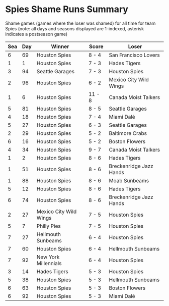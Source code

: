 # Spies Shame Runs Summary



Shame games (games where the loser was shamed) for all time for team Spies (note: all days and seasons displayed are 1-indexed, asterisk indicates a postseason game)


| Sea | Day | Winner | Score | Loser | 
| ------ |------ |------ |------ |------ |
| 6 | 69 | Houston Spies | 8 - 4 | San Francisco Lovers | 
| 1 | 1 | Houston Spies | 7 - 3 | Hades Tigers | 
| 3 | 94 | Seattle Garages | 7 - 3 | Houston Spies | 
| 2 | 96 | Houston Spies | 6 - 2 | Mexico City Wild Wings | 
| 1 | 6 | Houston Spies | 11 - 8 | Canada Moist Talkers | 
| 5 | 81 | Houston Spies | 8 - 5 | Seattle Garages | 
| 4 | 18 | Houston Spies | 7 - 4 | Miami Dalé | 
| 5 | 27 | Houston Spies | 6 - 3 | Seattle Garages | 
| 2 | 29 | Houston Spies | 5 - 2 | Baltimore Crabs | 
| 6 | 16 | Houston Spies | 5 - 2 | Boston Flowers | 
| 4 | 34 | Houston Spies | 9 - 7 | Canada Moist Talkers | 
| 1 | 2 | Houston Spies | 8 - 6 | Hades Tigers | 
| 1 | 51 | Houston Spies | 8 - 6 | Breckenridge Jazz Hands | 
| 1 | 88 | Houston Spies | 8 - 6 | Moab Sunbeams | 
| 5 | 12 | Houston Spies | 8 - 6 | Hades Tigers | 
| 6 | 74 | Houston Spies | 8 - 6 | Breckenridge Jazz Hands | 
| 2 | 27 | Mexico City Wild Wings | 7 - 5 | Houston Spies | 
| 5 | 7 | Philly Pies | 7 - 5 | Houston Spies | 
| 7 | 27 | Hellmouth Sunbeams | 6 - 4 | Houston Spies | 
| 7 | 60 | Houston Spies | 6 - 4 | Hellmouth Sunbeams | 
| 7 | 92 | New York Millennials | 6 - 4 | Houston Spies | 
| 3 | 14 | Hades Tigers | 5 - 3 | Houston Spies | 
| 5 | 38 | Houston Spies | 5 - 3 | Hellmouth Sunbeams | 
| 6 | 63 | Houston Spies | 5 - 3 | Boston Flowers | 
| 6 | 92 | Houston Spies | 5 - 3 | Miami Dalé | 


